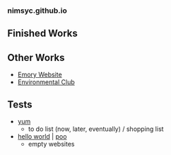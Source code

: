 ### nimsyc.github.io

## Finished Works



## Other Works

- [Emory Website](https://emoryuniversity-girlswhocode.github.io/) 
- [Environmental Club](https://sites.google.com/site/environmentalclubdhhs/home?authuser=0)



## Tests

- [yum](https://nimsyc.github.io/yum/)
  - to do list (now, later, eventually) / shopping list
- [hello world](https://nimsyc.github.io/hello-world/) | [poo](https://nimsyc.github.io/poo/)
  - empty websites


[//]: # (Skrub Sites)

[//]: # (\[Taypupper\]\(https://tayd0gta1000.github.io/\))
